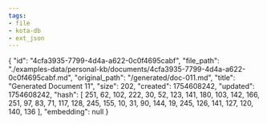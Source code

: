```yaml
---
tags:
- file
- kota-db
- ext_json
---
```

{
  "id": "4cfa3935-7799-4d4a-a622-0c0f4695cabf",
  "file_path": "./examples-data/personal-kb/documents/4cfa3935-7799-4d4a-a622-0c0f4695cabf.md",
  "original_path": "/generated/doc-011.md",
  "title": "Generated Document 11",
  "size": 202,
  "created": 1754608242,
  "updated": 1754608242,
  "hash": [
    251,
    62,
    102,
    222,
    30,
    52,
    123,
    141,
    180,
    103,
    142,
    166,
    251,
    97,
    83,
    71,
    117,
    128,
    245,
    155,
    10,
    31,
    90,
    144,
    19,
    245,
    126,
    141,
    127,
    120,
    140,
    136
  ],
  "embedding": null
}